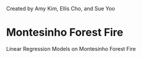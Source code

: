 Created by Amy Kim, Ellis Cho, and Sue Yoo

# Montesinho Forest Fire
Linear Regression Models on Montesinho Forest Fire 
